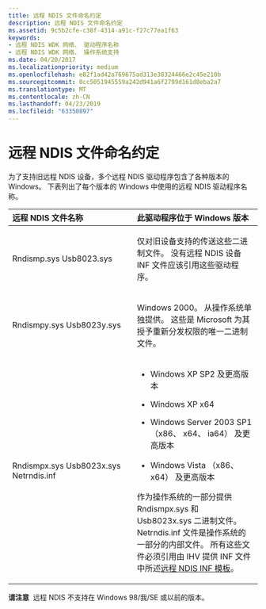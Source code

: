 ```yaml
---
title: 远程 NDIS 文件命名约定
description: 远程 NDIS 文件命名约定
ms.assetid: 9c5b2cfe-c38f-4314-a91c-f27c77ea1f63
keywords:
- 远程 NDIS WDK 网络、 驱动程序名称
- 远程 NDIS WDK 网络、 操作系统支持
ms.date: 04/20/2017
ms.localizationpriority: medium
ms.openlocfilehash: e82f1ad42a769675ad313e38324466e2c45e210b
ms.sourcegitcommit: 0cc5051945559a242d941a6f2799d161d8eba2a7
ms.translationtype: MT
ms.contentlocale: zh-CN
ms.lasthandoff: 04/23/2019
ms.locfileid: "63350897"
---
```

# <a name="remote-ndis-file-naming-conventions"></a>远程 NDIS 文件命名约定





为了支持旧远程 NDIS 设备，多个远程 NDIS 驱动程序包含了各种版本的 Windows。 下表列出了每个版本的 Windows 中使用的远程 NDIS 驱动程序名称。

<table>
<colgroup>
<col width="50%" />
<col width="50%" />
</colgroup>
<thead>
<tr class="header">
<th align="left">远程 NDIS 文件名称</th>
<th align="left">此驱动程序位于 Windows 版本</th>
</tr>
</thead>
<tbody>
<tr class="odd">
<td align="left"><p>Rndismp.sys Usb8023.sys</p></td>
<td align="left"><p>仅对旧设备支持的传送这些二进制文件。 没有远程 NDIS 设备 INF 文件应该引用这些驱动程序。</p></td>
</tr>
<tr class="even">
<td align="left"><p>Rndismpy.sys Usb8023y.sys</p></td>
<td align="left"><p>Windows 2000。 从操作系统单独提供。 这些是 Microsoft 为其授予重新分发权限的唯一二进制文件。</p></td>
</tr>
<tr class="odd">
<td align="left"><p>Rndismpx.sys Usb8023x.sys Netrndis.inf</p></td>
<td align="left"><ul>
<li><p>Windows XP SP2 及更高版本</p></li>
<li><p>Windows XP x64</p></li>
<li><p>Windows Server 2003 SP1 （x86、 x64、 ia64） 及更高版本</p></li>
<li><p>Windows Vista （x86、 x64） 及更高版本</p></li>
</ul>
<p>作为操作系统的一部分提供 Rndismpx.sys 和 Usb8023x.sys 二进制文件。 Netrndis.inf 文件是操作系统的一部分的内部文件。 所有这些文件必须引用由 IHV 提供 INF 文件中所述<a href="remote-ndis-inf-template.md" data-raw-source="[Remote NDIS INF Template](remote-ndis-inf-template.md)">远程 NDIS INF 模板</a>。</p></td>
</tr>
</tbody>
</table>

 

**请注意**  远程 NDIS 不支持在 Windows 98/我/SE 或以前的版本。

 

 

 






